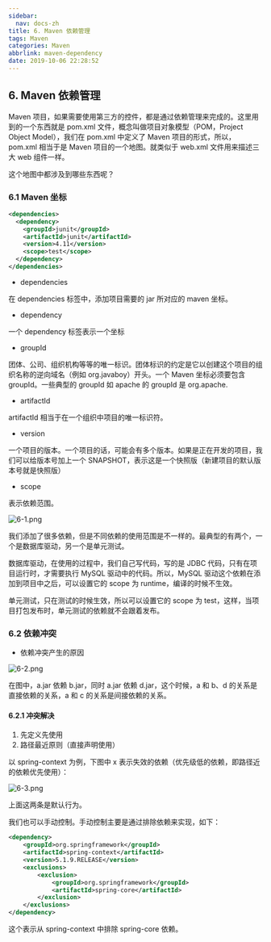 ```yaml
---
sidebar:
  nav: docs-zh
title: 6. Maven 依赖管理
tags: Maven
categories: Maven
abbrlink: maven-dependency
date: 2019-10-06 22:28:52
---
```


## 6. Maven 依赖管理

Maven 项目，如果需要使用第三方的控件，都是通过依赖管理来完成的。这里用到的一个东西就是 pom.xml 文件，概念叫做项目对象模型（POM，Project Object Model），我们在 pom.xml 中定义了 Maven 项目的形式，所以，pom.xml 相当于是 Maven 项目的一个地图。就类似于 web.xml 文件用来描述三大 web 组件一样。

<!--more-->

这个地图中都涉及到哪些东西呢？

### 6.1 Maven 坐标

```xml
<dependencies>
  <dependency>
    <groupId>junit</groupId>
    <artifactId>junit</artifactId>
    <version>4.11</version>
    <scope>test</scope>
  </dependency>
</dependencies>
```

- dependencies

在 dependencies 标签中，添加项目需要的 jar 所对应的 maven 坐标。

- dependency

一个 dependency 标签表示一个坐标

- groupId

团体、公司、组织机构等等的唯一标识。团体标识的约定是它以创建这个项目的组织名称的逆向域名（例如 org.javaboy）开头。一个 Maven 坐标必须要包含 groupId。一些典型的 groupId 如 apache 的 groupId 是 org.apache.

- artifactId

artifactId 相当于在一个组织中项目的唯一标识符。

- version

一个项目的版本。一个项目的话，可能会有多个版本。如果是正在开发的项目，我们可以给版本号加上一个 SNAPSHOT，表示这是一个快照版（新建项目的默认版本号就是快照版）

- scope

表示依赖范围。

![](http://maven.javaboy.org/assets/images/img/6-1.png "6-1.png")

我们添加了很多依赖，但是不同依赖的使用范围是不一样的。最典型的有两个，一个是数据库驱动，另一个是单元测试。

数据库驱动，在使用的过程中，我们自己写代码，写的是 JDBC 代码，只有在项目运行时，才需要执行 MySQL 驱动中的代码。所以，MySQL 驱动这个依赖在添加到项目中之后，可以设置它的 scope 为 runtime，编译的时候不生效。

单元测试，只在测试的时候生效，所以可以设置它的 scope 为 test，这样，当项目打包发布时，单元测试的依赖就不会跟着发布。

### 6.2 依赖冲突


- 依赖冲突产生的原因

![](http://maven.javaboy.org/assets/images/img/6-2.png "6-2.png")

在图中，a.jar 依赖 b.jar，同时 a.jar 依赖 d.jar，这个时候，a 和 b、d 的关系是直接依赖的关系，a 和 c 的关系是间接依赖的关系。

#### 6.2.1 冲突解决

1. 先定义先使用
2. 路径最近原则（直接声明使用）

以 spring-context 为例，下图中 x 表示失效的依赖（优先级低的依赖，即路径近的依赖优先使用）：

![](http://maven.javaboy.org/assets/images/img/6-3.png "6-3.png")

上面这两条是默认行为。

我们也可以手动控制。手动控制主要是通过排除依赖来实现，如下：


```xml
<dependency>
    <groupId>org.springframework</groupId>
    <artifactId>spring-context</artifactId>
    <version>5.1.9.RELEASE</version>
    <exclusions>
        <exclusion>
            <groupId>org.springframework</groupId>
            <artifactId>spring-core</artifactId>
        </exclusion>
    </exclusions>
</dependency>
```

这个表示从 spring-context 中排除 spring-core 依赖。